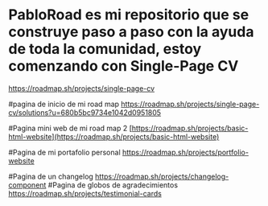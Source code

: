 # PabloRoad es mi repositorio que se construye paso a paso con la ayuda de toda la comunidad, estoy comenzando con Single-Page CV
https://roadmap.sh/projects/single-page-cv

#pagina de inicio de mi road map
https://roadmap.sh/projects/single-page-cv/solutions?u=680b5bc9734e1042d0951805

#Pagina mini web de mi road map 2
[https://roadmap.sh/projects/basic-html-website](https://roadmap.sh/projects/basic-html-website)

#Pagina de mi portafolio personal
https://roadmap.sh/projects/portfolio-website

#Pagina de un changelog
https://roadmap.sh/projects/changelog-component
#Pagina de globos de agradecimientos
https://roadmap.sh/projects/testimonial-cards



